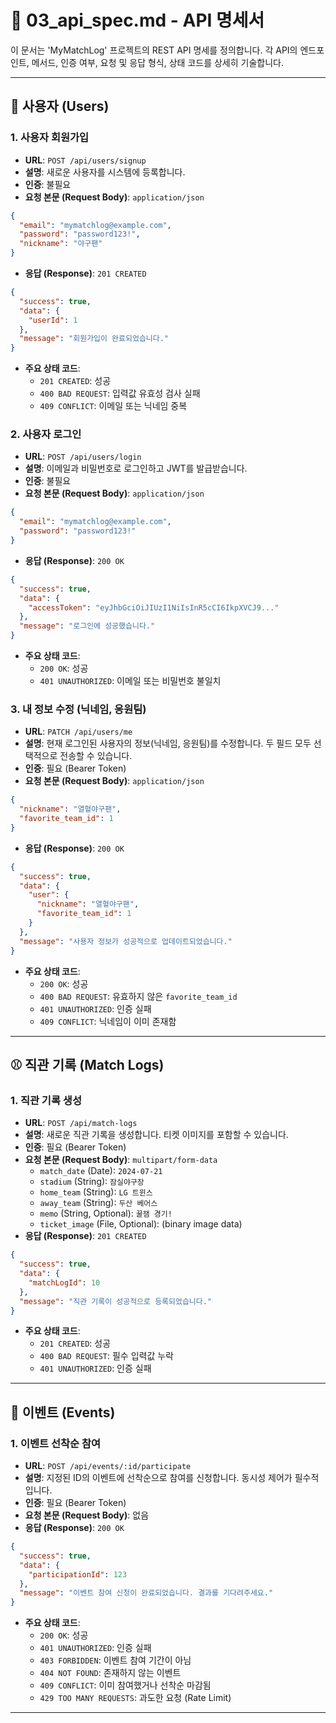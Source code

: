 # 📄 03_api_spec.md - API 명세서

이 문서는 'MyMatchLog' 프로젝트의 REST API 명세를 정의합니다. 각 API의 엔드포인트, 메서드, 인증 여부, 요청 및 응답 형식, 상태 코드를 상세히 기술합니다.

---

## 👤 사용자 (Users)

### 1. 사용자 회원가입
- **URL**: `POST /api/users/signup`
- **설명**: 새로운 사용자를 시스템에 등록합니다.
- **인증**: 불필요
- **요청 본문 (Request Body)**: `application/json`
```json
{
  "email": "mymatchlog@example.com",
  "password": "password123!",
  "nickname": "야구팬"
}
```
- **응답 (Response)**: `201 CREATED`
```json
{
  "success": true,
  "data": {
    "userId": 1
  },
  "message": "회원가입이 완료되었습니다."
}
```
- **주요 상태 코드**:
  - `201 CREATED`: 성공
  - `400 BAD REQUEST`: 입력값 유효성 검사 실패
  - `409 CONFLICT`: 이메일 또는 닉네임 중복

### 2. 사용자 로그인
- **URL**: `POST /api/users/login`
- **설명**: 이메일과 비밀번호로 로그인하고 JWT를 발급받습니다.
- **인증**: 불필요
- **요청 본문 (Request Body)**: `application/json`
```json
{
  "email": "mymatchlog@example.com",
  "password": "password123!"
}
```
- **응답 (Response)**: `200 OK`
```json
{
  "success": true,
  "data": {
    "accessToken": "eyJhbGciOiJIUzI1NiIsInR5cCI6IkpXVCJ9..."
  },
  "message": "로그인에 성공했습니다."
}
```
- **주요 상태 코드**:
  - `200 OK`: 성공
  - `401 UNAUTHORIZED`: 이메일 또는 비밀번호 불일치

### 3. 내 정보 수정 (닉네임, 응원팀)
- **URL**: `PATCH /api/users/me`
- **설명**: 현재 로그인된 사용자의 정보(닉네임, 응원팀)를 수정합니다. 두 필드 모두 선택적으로 전송할 수 있습니다.
- **인증**: 필요 (Bearer Token)
- **요청 본문 (Request Body)**: `application/json`
```json
{
  "nickname": "열혈야구팬",
  "favorite_team_id": 1
}
```
- **응답 (Response)**: `200 OK`
```json
{
  "success": true,
  "data": {
    "user": {
      "nickname": "열혈야구팬",
      "favorite_team_id": 1
    }
  },
  "message": "사용자 정보가 성공적으로 업데이트되었습니다."
}
```
- **주요 상태 코드**:
  - `200 OK`: 성공
  - `400 BAD REQUEST`: 유효하지 않은 `favorite_team_id`
  - `401 UNAUTHORIZED`: 인증 실패
  - `409 CONFLICT`: 닉네임이 이미 존재함

---

## ⚾ 직관 기록 (Match Logs)

### 1. 직관 기록 생성
- **URL**: `POST /api/match-logs`
- **설명**: 새로운 직관 기록을 생성합니다. 티켓 이미지를 포함할 수 있습니다.
- **인증**: 필요 (Bearer Token)
- **요청 본문 (Request Body)**: `multipart/form-data`
  - `match_date` (Date): `2024-07-21`
  - `stadium` (String): `잠실야구장`
  - `home_team` (String): `LG 트윈스`
  - `away_team` (String): `두산 베어스`
  - `memo` (String, Optional): `꿀잼 경기!`
  - `ticket_image` (File, Optional): (binary image data)
- **응답 (Response)**: `201 CREATED`
```json
{
  "success": true,
  "data": {
    "matchLogId": 10
  },
  "message": "직관 기록이 성공적으로 등록되었습니다."
}
```
- **주요 상태 코드**:
  - `201 CREATED`: 성공
  - `400 BAD REQUEST`: 필수 입력값 누락
  - `401 UNAUTHORIZED`: 인증 실패

---

## 🎉 이벤트 (Events)

### 1. 이벤트 선착순 참여
- **URL**: `POST /api/events/:id/participate`
- **설명**: 지정된 ID의 이벤트에 선착순으로 참여를 신청합니다. 동시성 제어가 필수적입니다.
- **인증**: 필요 (Bearer Token)
- **요청 본문 (Request Body)**: 없음
- **응답 (Response)**: `200 OK`
```json
{
  "success": true,
  "data": {
    "participationId": 123
  },
  "message": "이벤트 참여 신청이 완료되었습니다. 결과를 기다려주세요."
}
```
- **주요 상태 코드**:
  - `200 OK`: 성공
  - `401 UNAUTHORIZED`: 인증 실패
  - `403 FORBIDDEN`: 이벤트 참여 기간이 아님
  - `404 NOT FOUND`: 존재하지 않는 이벤트
  - `409 CONFLICT`: 이미 참여했거나 선착순 마감됨
  - `429 TOO MANY REQUESTS`: 과도한 요청 (Rate Limit)

--- 